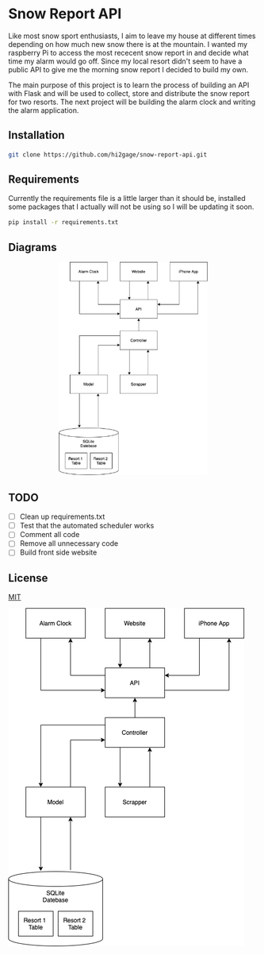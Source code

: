 # Snow Report API

Like most snow sport enthusiasts, I aim to leave my house at different times depending on how much new snow there is at the mountain.
I wanted my raspberry Pi to access the most rececent snow report in and decide what time my alarm would go off. Since my local resort didn't seem to have a public API to give me the morning snow report I decided to build my own.

The main purpose of this project is to learn the process of building an API with Flask and will be used to collect, store and distribute the snow report for two resorts. The next project will be building the alarm clock and writing the alarm application. 

## Installation

```bash
git clone https://github.com/hi2gage/snow-report-api.git
```
## Requirements
Currently the requirements file is a little larger than it should be, installed some packages that I actually will not be using so I will be updating it soon.
```bash
pip install -r requirements.txt
```
## Diagrams

<p align="center">
  <img src="https://github.com/hi2gage/snow-report-api/blob/main/diagrams/main-layout.png" width="300" title="hover text">
</p>



## TODO
- [ ] Clean up requirements.txt
- [ ] Test that the automated scheduler works
- [ ] Comment all code
- [ ] Remove all unnecessary code
- [ ] Build front side website

## License
[MIT](https://choosealicense.com/licenses/mit/)

![alt text](https://github.com/hi2gage/snow-report-api/blob/main/diagrams/main-layout.png)
